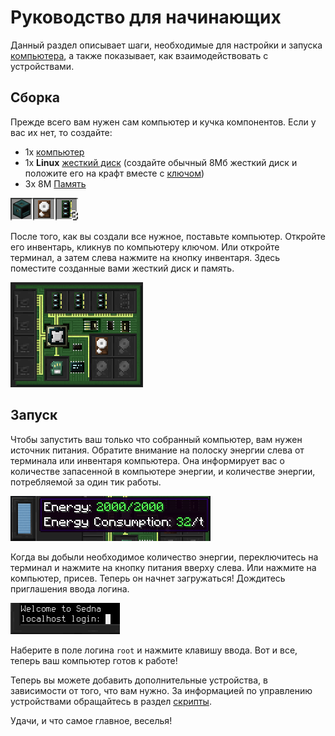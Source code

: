# Руководство для начинающих
Данный раздел описывает шаги, необходимые для настройки и запуска [компьютера](block/computer.md), а также показывает, как взаимодействовать с устройствами.

## Сборка
Прежде всего вам нужен сам компьютер и кучка компонентов. Если у вас их нет, то создайте:
- 1x [компьютер](block/computer.md)
- 1x **Linux** [жесткий диск](item/hard_drive.md) (создайте обычный 8Мб жесткий диск и положите его на крафт вместе с [ключом](item/wrench.md))
- 3x 8M [Память](item/memory.md)

![Основы](../img/getting_started_basics.png)

После того, как вы создали все нужное, поставьте компьютер. Откройте его инвентарь, кликнув по компьютеру ключом. Или откройте терминал, а затем слева нажмите на кнопку инвентаря. Здесь поместите созданные вами жесткий диск и память.

![Инвентарь компьютера](../img/getting_started_inventory.png)

## Запуск
Чтобы запустить ваш только что собранный компьютер, вам нужен источник питания. Обратите внимание на полоску энергии слева от терминала или инвентаря компьютера. Она информирует вас о количестве запасенной в компьютере энергии, и количестве энергии, потребляемой за один тик работы.

![Информация о энергии компьютера](../img/getting_started_energy.png)

Когда вы добыли необходимое количество энергии, переключитесь на терминал и нажмите на кнопку питания вверху слева. Или нажмите на компьютер, присев. Теперь он начнет загружаться! Дождитесь приглашения ввода логина.

![Приглашение ввода логина](../img/getting_started_login.png)

Наберите в поле логина `root` и нажмите клавишу ввода. Вот и все, теперь ваш компьютер готов к работе!

Теперь вы можете добавить дополнительные устройства, в зависимости от того, что вам нужно. За информацией по управлению устройствами обращайтесь в раздел [скрипты](scripting.md).

Удачи, и что самое главное, веселья!